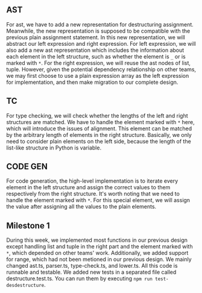 ## AST
For ast, we have to add a new representation for destructuring assignment. Meanwhile, the new representation is supposed to be compatible with the previous plain assignment statement. In this new representation, we will abstract our left expression and right expression. For left expression, we will also add a new ast representation which includes the information about each element in the left structure, such as whether the element is `_` or is marked with `*`. For the right expression, we will reuse the ast nodes of list, tuple. However, given the potential dependency relationship on other teams, we may first choose to use a plain expression array as the left expression for implementation, and then make migration to our complete design.

## TC
For type checking, we will check whether the lengths of the left and right structures are matched. We have to handle the element marked with `*` here, which will introduce the issues of alignment. This element can be matched by the arbitrary length of elements in the right structure. Basically, we only need to consider plain elements on the left side, because the length of the list-like structure in Python is variable.


## CODE GEN
For code generation, the high-level implementation is to iterate every element in the left structure and assign the correct values to them respectively from the right structure. It's worth noting that we need to handle the element marked with `*`. For this special element, we will assign the value after assigning all the values to the plain elements.

## Milestone 1
During this week, we implemented most functions in our previous design except handling list and tuple in the right part and the element marked with `*`, which depended on other teams' work. Additionally, we added support for range, which had not been metioned in our previous design. We mainly changed ast.ts, parser.ts, type-check.ts, and lower.ts. All this code is runnable and testable. We added new tests in a separated file called destructure.test.ts. You can run them by executing `npm run test-desdestructure`.
